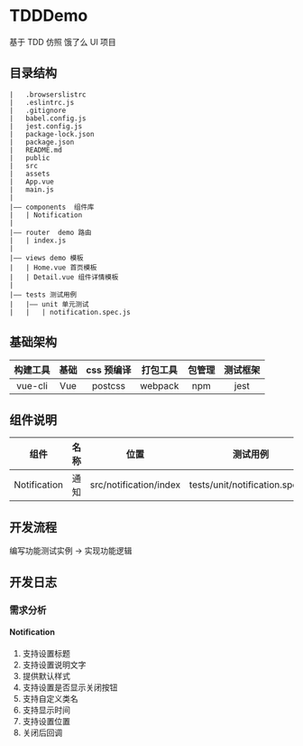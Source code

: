 # TDDDemo

基于 TDD 仿照 饿了么 UI 项目

## 目录结构

```shell
|   .browserslistrc
|   .eslintrc.js
|   .gitignore
|   babel.config.js
|   jest.config.js
|   package-lock.json
|   package.json
|   README.md
|   public
|   src
|   assets
|   App.vue
|   main.js
|
|—— components  组件库
|   | Notification
|
|—— router  demo 路由
|   | index.js
|
|—— views demo 模板
|   | Home.vue 首页模板
|   | Detail.vue 组件详情模板
|
|—— tests 测试用例
|   |—— unit 单元测试
|   |   | notification.spec.js
```

## 基础架构

| 构建工具 | 基础 | css 预编译 | 打包工具 | 包管理 | 测试框架 |
| :------: | :--: | :--------: | :------: | :----: | :------: |
| vue-cli  | Vue  |  postcss   | webpack  |  npm   |   jest   |

## 组件说明

|     组件     | 名称 |          位置          |            测试用例             |
| :----------: | :--: | :--------------------: | :-----------------------------: |
| Notification | 通知 | src/notification/index | tests/unit/notification.spec.js |

## 开发流程

编写功能测试实例 -> 实现功能逻辑

## 开发日志

### 需求分析

#### Notification

1. 支持设置标题
1. 支持设置说明文字
1. 提供默认样式
1. 支持设置是否显示关闭按钮
1. 支持自定义类名
1. 支持显示时间
1. 支持设置位置
1. 关闭后回调
